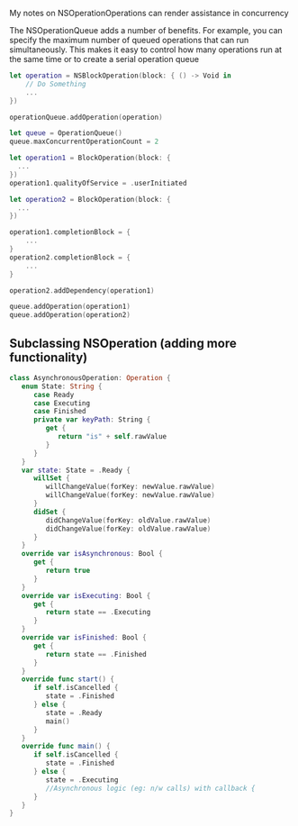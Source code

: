 My notes on NSOperation<!--more-->Operations can render assistance in concurrency

The NSOperationQueue adds a number of benefits. For example, you can specify the maximum number of queued operations that can run simultaneously. This makes it easy to control how many operations run at the same time or to create a serial operation queue

```swift
let operation = NSBlockOperation(block: { () -> Void in
    // Do Something
    ...
})

operationQueue.addOperation(operation)
```


```swift
let queue = OperationQueue()
queue.maxConcurrentOperationCount = 2

let operation1 = BlockOperation(block: {
  ...
})
operation1.qualityOfService = .userInitiated

let operation2 = BlockOperation(block: {
  ...
})

operation1.completionBlock = {
    ...
}
operation2.completionBlock = {
    ...
}

operation2.addDependency(operation1)

queue.addOperation(operation1)
queue.addOperation(operation2)

```

## Subclassing NSOperation (adding more functionality)

```swift
class AsynchronousOperation: Operation {
   enum State: String {
      case Ready
      case Executing
      case Finished
      private var keyPath: String {
         get {
            return "is" + self.rawValue
         }
      }
   }
   var state: State = .Ready {
      willSet {
         willChangeValue(forKey: newValue.rawValue)
         willChangeValue(forKey: newValue.rawValue)
      }
      didSet {
         didChangeValue(forKey: oldValue.rawValue)
         didChangeValue(forKey: oldValue.rawValue)
      }
   }
   override var isAsynchronous: Bool {
      get {
         return true
      }
   }
   override var isExecuting: Bool {
      get {
         return state == .Executing
      }
   }
   override var isFinished: Bool {
      get {
         return state == .Finished
      }
   }
   override func start() {
      if self.isCancelled {
         state = .Finished
      } else {
         state = .Ready
         main()
      }
   }
   override func main() {
      if self.isCancelled {
         state = .Finished
      } else {
         state = .Executing
         //Asynchronous logic (eg: n/w calls) with callback {
      }
   }
}
```
